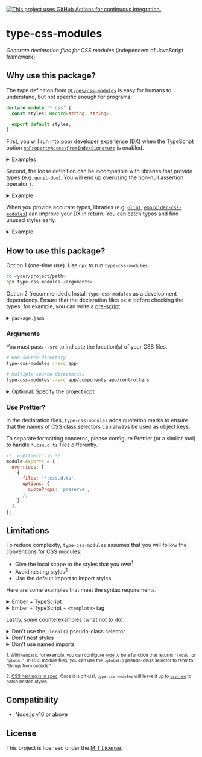 [![This project uses GitHub Actions for continuous integration.](https://github.com/ijlee2/embroider-css-modules/actions/workflows/ci.yml/badge.svg)](https://github.com/ijlee2/embroider-css-modules/actions/workflows/ci.yml)

# type-css-modules

_Generate declaration files for CSS modules_ (independent of JavaScript framework)


## Why use this package?

The type definition from [`@types/css-modules`](https://www.npmjs.com/package/@types/css-modules) is easy for humans to understand, but not specific enough for programs:

```ts
declare module '*.css' {
  const styles: Record<string, string>;

  export default styles;
}
```

First, you will run into poor developer experience (DX) when the TypeScript option [`noPropertyAccessFromIndexSignature`](https://www.typescriptlang.org/tsconfig#noPropertyAccessFromIndexSignature) is enabled.

<details>

<summary>Examples</summary>

Component in Ember:

```hbs
{{! app/components/ui/page.hbs }}
{{! This should work but results in an error }}
<div class={{this.styles.container}}>
  {{!-- ↳ Property 'container' comes from an index signature, so it must be accessed with {{get ... 'container'}}. --}}
</div>

{{! A workaround }}
<div class={{get this.styles "container"}}>
</div>
```

Component in Ember, with `<template>` tag:

```ts
/* app/components/ui/page.gts */
import styles from './page.css';

<template>
  // This should work but results in an error
  <div class={{styles.container}}>
    // ↳ Property 'container' comes from an index signature, so it must be accessed with ['container'].
  </div>

  // A workaround
  <div class={{styles['container']}}>
  </div>
</template>
```

</details>

Second, the loose definition can be incompatible with libraries that provide types (e.g. [`qunit-dom`](https://github.com/mainmatter/qunit-dom)). You will end up overusing the non-null assertion operator `!`.

<details>

<summary>Example</summary>

```ts
/* tests/integration/components/ui/page-test.ts */
import styles from 'app/components/ui/page.css';

// This should work but results in an error
assert
  .dom('[data-test-container]')
  .hasClass(styles.container);
    // ↳ Argument of type 'string | undefined' is not assignable to parameter of type 'string | RegExp'.
    //   Type 'undefined' is not assignable to 'string | RegExp'.

// A workaround
assert
  .dom('[data-test-container]')
  .hasClass(styles['container']!);
```

</details>

When you provide accurate types, libraries (e.g. [`Glint`](https://typed-ember.gitbook.io/glint/), [`embroider-css-modules`](https://github.com/ijlee2/embroider-css-modules/tree/main/embroider-css-modules)) can improve your DX in return. You can catch typos and find unused styles early.

<details>

<summary>Example</summary>

```hbs
{{! app/components/ui/page.hbs }}
<div class={{local-class this.styles "ontainer"}}> {{! ⚠️ Property 'ontainer' is missing }}
  <h1 class={{this.styles.head}}> {{! ⚠️ Property 'head' does not exist }}
    {{@title}}
  </h1>

  <div class={{local-class this.style "body"}}> {{! ⚠️ Did you mean 'styles'? }}
    {{yield}}
  </div>
</div>
```

</details>


## How to use this package?

Option 1 (one-time use). Use `npx` to run `type-css-modules`.

```sh
cd <your/project/path>
npx type-css-modules <arguments>
```

Option 2 (recommended). Install `type-css-modules` as a development dependency. Ensure that the declaration files exist before checking the types; for example, you can write a [pre-script](https://docs.npmjs.com/cli/v9/using-npm/scripts#pre--post-scripts).

<details>

<summary><code>package.json</code></summary>

```json
{
  "scripts": {
    "lint:types": "tsc --noEmit",
    "prelint:types": "type-css-modules <arguments>"
  },
  "devDependencies": {
    "type-css-modules": "...",
    "typescript": "..."
  }
}
```

</details>


### Arguments

You must pass `--src` to indicate the location(s) of your CSS files.


```sh
# One source directory
type-css-modules --src app

# Multiple source directories
type-css-modules --src app/components app/controllers
```

<details>
<summary>Optional: Specify the project root</summary>

Pass `--root` to run the codemod on a project somewhere else (i.e. not in the current directory).

```sh
npx type-css-modules --root=<your/project/path>
```

</details>


### Use Prettier?

In the declaration files, `type-css-modules` adds quotation marks to ensure that the names of CSS class selectors can always be used as object keys.

To separate formatting concerns, please configure Prettier (or a similar tool) to handle `*.css.d.ts` files differently.

```js
/* .prettierrc.js */
module.exports = {
  overrides: [
    {
      files: '*.css.d.ts',
      options: {
        quoteProps: 'preserve',
      },
    },
  ],
};
````


## Limitations

To reduce complexity, `type-css-modules` assumes that you will follow the conventions for CSS modules:

- Give the local scope to the styles that you own<sup>1</sup>
- Avoid nesting styles<sup>2</sup>
- Use the default import to import styles

Here are some examples that meet the syntax requirements.

<details>

<summary>Ember + TypeScript</summary>

```css
/* app/components/ui/page.css */
.container {
  display: grid;
  grid-template-areas:
    "header"
    "body";
  grid-template-columns: 1fr;
  grid-template-rows: auto 1fr;
  height: calc(100% - 3em);
  overflow-y: auto;
  padding: 1.5rem 1rem;
  scrollbar-gutter: stable;
}

.header {
  grid-area: header;
}

.body {
  grid-area: body;
}
```

```hbs
{{! app/components/ui/page.hbs }}
<div class={{local-class this.styles "container"}}>
  <h1 class={{this.styles.header}}>
    {{@title}}
  </h1>

  <div class="{{this.styles.body}}">
    {{yield}}
  </div>
</div>
```

```ts
/* app/components/ui/page.ts */
import Component from '@glimmer/component';

import styles from './page.css';

export default class UiPageComponent extends Component {
  styles = styles;
}
```

</details>

<details>

<summary>Ember + TypeScript + <code>&lt;template&gt;</code> tag</summary>

```ts
/* app/components/ui/page.gts */
import { localClass } from 'embroider-css-modules';

import styles from './page.css';

<template>
  <div class={{localClass styles "container"}}>
    <h1 class={{styles.header}}>
      {{@title}}
    </h1>

    <div class="{{styles.body}}">
      {{yield}}
    </div>
  </div>
</template>
```

</details>

Lastly, some counterexamples (what not to do):

<details>

<summary>Don't use the <code>:local()</code> pseudo-class selector</summary>

```css
/* app/components/ui/page.css */
:local(.container) {
  display: grid;
  grid-template-areas:
    "header"
    "body";
  grid-template-columns: 1fr;
  grid-template-rows: auto 1fr;
  height: calc(100% - 3em);
  overflow-y: auto;
  padding: 1.5rem 1rem;
  scrollbar-gutter: stable;
}

:local(.header) {
  grid-area: header;
}

:local(.body) {
  grid-area: body;
}
```

</details>

<details>

<summary>Don't nest styles</summary>

```css
/* app/components/ui/page.css */
.container {
  display: grid;
  grid-template-areas:
    "header"
    "body";
  grid-template-columns: 1fr;
  grid-template-rows: auto 1fr;
  height: calc(100% - 3em);
  overflow-y: auto;
  padding: 1.5rem 1rem;
  scrollbar-gutter: stable;

  .header {
    grid-area: header;
  }

  .body {
    grid-area: body;
  }
}
```

</details>

<details>

<summary>Don't use named imports</summary>

```ts
/* app/components/ui/page.gts */
import { localClass } from 'embroider-css-modules';

import { container, header, body } from './page.css';

<template>
  <div class={{container}}>
    <h1 class={{header}}>
      {{@title}}
    </h1>

    <div class="{{body}}">
      {{yield}}
    </div>
  </div>
</template>
```

</details>

<sup>1. With `webpack`, for example, you can configure [`mode`](https://webpack.js.org/loaders/css-loader/#mode) to be a function that returns `'local'` or `'global'`. In CSS module files, you can use the `:global()` pseudo-class selector to refer to "things from outside."</sup>

<sup>2. [CSS nesting is in spec](https://www.w3.org/TR/css-nesting-1/). Once it is official, `type-css-modules` will leave it up to [`csstree`](https://github.com/csstree/csstree) to parse nested styles.


## Compatibility

* Node.js v16 or above


## License

This project is licensed under the [MIT License](LICENSE.md).

